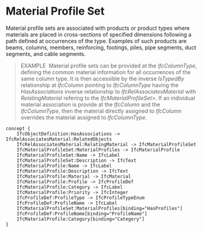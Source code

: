 Material Profile Set
====================

Material profile sets are associated with products or product types where materials are placed in cross-sections of specified dimensions following a path defined at occurrences of the type. Examples of such products are beams, columns, members, reinforcing, footings, piles, pipe segments, duct segments, and cable segments.

> EXAMPLE&nbsp; Material profile sets can be provided at the _IfcColumnType_, defining the common material information for all occurrences of the same column type. It is then accessible by the inverse _IsTypedBy_ relationship at _IfcColumn_ pointing to _IfcColumnType_ having the _HasAssociations_ inverse relationship to _IfcRelAssociatesMaterial_ with _RelatingMaterial_ refering to the _IfcMaterialProfileSet_>. If an individual material association is provide at the _IfcColumn_ and the _IfcColumnType_, then the material directly assigned to _IfcColumn_ overrides the material assigned to _IfcColumnType_.

```
concept {
    IfcObjectDefinition:HasAssociations -> IfcRelAssociatesMaterial:RelatedObjects
    IfcRelAssociatesMaterial:RelatingMaterial -> IfcMaterialProfileSet
    IfcMaterialProfileSet:MaterialProfiles -> IfcMaterialProfile
    IfcMaterialProfileSet:Name -> IfcLabel
    IfcMaterialProfileSet:Description -> IfcText
    IfcMaterialProfile:Name -> IfcLabel
    IfcMaterialProfile:Description -> IfcText
    IfcMaterialProfile:Material -> IfcMaterial
    IfcMaterialProfile:Profile -> IfcProfileDef
    IfcMaterialProfile:Category -> IfcLabel
    IfcMaterialProfile:Priority -> IfcInteger
    IfcProfileDef:ProfileType -> IfcProfileTypeEnum
    IfcProfileDef:ProfileName -> IfcLabel
    IfcMaterialProfileSet:MaterialProfiles[binding="HasProfiles"]
    IfcProfileDef:ProfileName[binding="ProfileName"]
    IfcMaterialProfile:Category[binding="Category"]
}
```
